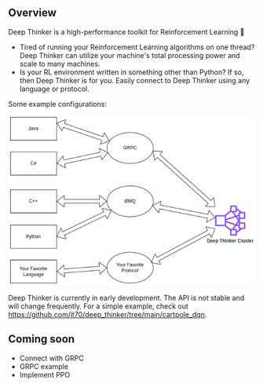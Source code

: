 ## Overview

Deep Thinker is a high-performance toolkit for Reinforcement Learning 🚀

* Tired of running your Reinforcement Learning algorithms on one thread? Deep Thinker can utilize your machine's total processing power and scale to many machines.
* Is your RL environment written in something other than Python? If so, then Deep Thinker is for you. Easily connect to Deep Thinker using any language or protocol.

Some example configurations:

![](documentation/deep_thinker_overview.drawio.png)

Deep Thinker is currently in early development. The API is not stable and will change frequently. For a simple example, check out https://github.com/jt70/deep_thinker/tree/main/cartpole_dqn.

## Coming soon

* Connect with GRPC
* GRPC example
* Implement PPO
